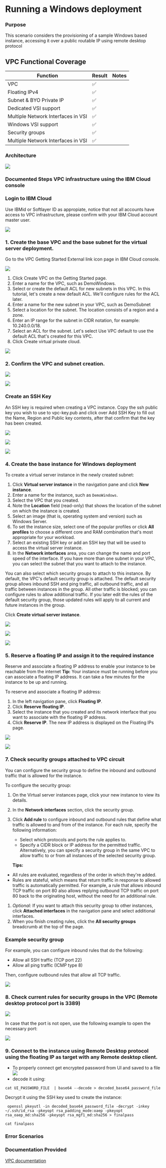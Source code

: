 # Running a Windows deployment 
### Purpose
This scenario considers the provisioning of a sample Windows based instance, accessing it over a public routable IP using remote desktop protocol

## VPC Functional Coverage
| Function | Result | Notes |
| -------- | ------ | ----- |
| VPC | :white_check_mark: | |
| Floating IPv4 | :white_check_mark: | |
| Subnet & BYO Private IP | :white_check_mark: | |
| Dedicated VSI support | :white_check_mark: | |
| Multiple Network Interfaces in VSI | :white_check_mark: | |
| Windows VSI support | :white_check_mark: | |
| Security groups | :white_check_mark: | |
| Multiple Network Interfaces in VSI | :white_check_mark: | |


### Architecture

![](/Diagram05-30-19.png)




### Documented Steps VPC infrastructure using the IBM Cloud console

### Login to IBM Cloud
Use IBMid or Softlayer ID as appropiate, notice that not all accounts have access to VPC infrastructure, please confirm with your IBM Cloud account master user.

![](images/login.png)


### 1. Create the base VPC and the base subnet for the virtual server deployment.

Go to the VPC Getting Started External link icon page in IBM Cloud console.

![](images/VPC%20creation%2001.png)

1. Click Create VPC on the Getting Started page.
2. Enter a name for the VPC, such as DemoWindows.
3. Select or create the default ACL for new subnets in this VPC. In this tutorial, let's create a new default ACL. We'll configure rules for the ACL later.
4. Enter a name for the new subnet in your VPC, such as DemoSubnet
5. Select a location for the subnet. The location consists of a region and a zone. 
6. Enter an IP range for the subnet in CIDR notation, for example: 10.240.0.0/18.
7. Select an ACL for the subnet. Let's select Use VPC default to use the default ACL that's created for this VPC.
8. Click Create virtual private cloud.

![](images/VPC%20creation%2002.png)

### 2. Confirm the VPC and subnet creation.
![](images/VPC%20creation%2003.png)

![](images/VPC%20creation%2004.png)


### Create an SSH Key

An SSH key is required when creating a VPC instance. Copy the ssh public key you wish to use to vpc-key.pub and click over Add SSH Key to fill out the Name, Region and Public key contents, after that confirm that the key has been created.

![](images/SSH%20creation%2001.png)

![](images/SSH%20creation%2002.png)

![](images/SSH%20creation%2003.png)

### 4. Create the base instance for Windows deployment

To create a virtual server instance in the newly created subnet:

1. Click **Virtual server instance** in the navigation pane and click **New instance**.
1. Enter a name for the instance, such as `DemoWindows`.
1. Select the VPC that you created.
1. Note the **Location** field (read-only) that shows the location of the subnet on which the instance is created.
1. Select an image (that is, operating system and version) such as Windows Server.
1. To set the instance size, select one of the popular profiles or click **All profiles** to choose a different core and RAM combination that's most appropriate for your workload.
1. Select an existing SSH key or add an SSH key that will be used to access the virtual server instance. 
1. In the **Network interfaces** area, you can change the name and port speed of the interface. If you have more than one subnet in your VPC, you can select the subnet that you want to attach to the instance.

You can also select which security groups to attach to this instance. By default, the VPC's default security group is attached. The default security group allows inbound SSH and ping traffic, all outbound traffic, and all traffic between instances in the group. All other traffic is blocked; you can configure rules to allow additional traffic. If you later edit the rules of the default security group, those updated rules will apply to all current and future instances in the group.

Click **Create virtual server instance**.

![](images/VSI%20creation%2001.png)

![](images/VSI%20creation%2002.png)

![](images/VSI%20creation%2003.png)

### 5. Reserve a floating IP and assign it to the required instance

Reserve and associate a floating IP address to enable your instance to be reachable from the internet
**Tip:** Your instance must be running before you can associate a floating IP address. It can take a few minutes for the instance to be up and running.

To reserve and associate a floating IP address:

1. In the left navigation pane, click **Floating IP**.
1. Click **Reserve floating IP**.
1. Select the instance that you created and its network interface that you want to associate with the floating IP address.
1. Click **Reserve IP**. The new IP address is displayed on the Floating IPs page.

![](images/Floating%20IP%2001.png)

![](images/Floating%20IP%2002.png)


### 7. Check security groups attached to VPC circuit

You can configure the security group to define the inbound and outbound traffic that is allowed for the instance.

To configure the security group:

1. On the Virtual server instances page, click your new instance to view its details.
1. In the **Network interfaces** section, click the security group.
1. Click **Add rule** to configure inbound and outbound rules that define what traffic is allowed to and from of the instance. For each rule, specify the following information:  
   * Select which protocols and ports the rule applies to.   
   * Specify a CIDR block or IP address for the permitted traffic. Alternatively, you can specify a security group in the same VPC to allow traffic to or from all instances of the selected security group.    

   **Tips:**  
  * All rules are evaluated, regardless of the order in which they're added. 
  * Rules are stateful, which means that return traffic in response to allowed traffic is automatically permitted. For example, a rule that allows inbound TCP traffic on port 80 also allows replying outbound TCP traffic on port 80 back to the originating host, without the need for an additional rule.
1. _Optional:_ If you want to attach this security group to other instances, click **Attached interfaces** in the navigation pane  and select additional interfaces.
1. When you finish creating rules, click the **All security groups** breadcrumb at the top of the page.

### Example security group  

For example, you can configure inbound rules that do the following:

 * Allow all SSH traffic (TCP port 22)
 * Allow all ping traffic (ICMP type 8)
 
Then, configure outbound rules that allow all TCP traffic.

![](images/Security%20groups%2001.png)

### 8. Check current rules for security groups in the VPC (Remote desktop protocol port is 3389)
![](images/Security%20group%2002.png)

In case that the port is not open, use the following example to open the necessary port:

![](images/Security%20group%2003.png)

### 9. Connect to the instance using Remote Desktop protocol using the floating IP as target with any Remote desktop client.

 
* To properly connect get encrypted password from UI and saved to a file
![](images/password%2001.png)
* decode it using: 
```
cat UI_PASSWORD_FILE  | base64 --decode > decoded_base64_password_file
```
Decrypt it using the SSH key used to create the instance:
```
 openssl pkeyutl -in decoded_base64_password_file -decrypt -inkey ~/.ssh/id_rsa -pkeyopt rsa_padding_mode:oaep -pkeyopt rsa_oaep_md:sha256 -pkeyopt rsa_mgf1_md:sha256 > finalpass
 ```
```
cat finalpass
```

### Error Scenarios

### Documentation Provided

[VPC documentation](https://cloud.ibm.com/docs/vsi-is/getting-started.html#gettingstartedvsigen)
